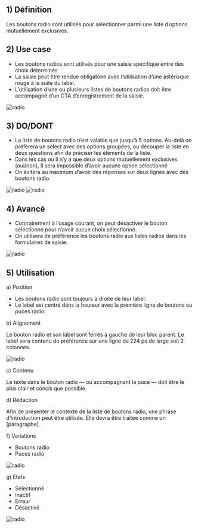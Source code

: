 ## 1) Définition

Les boutons radio sont utilisés pour sélectionner parmi une liste d’options mutuellement exclusives.

## 2) Use case

-   Les boutons radios sont utilisés pour une saisie spécifique entre des choix déterminés
-   La saisie peut être rendue obligatoire avec l’utilisation d’une astérisque rouge à la suite du label.
-   L’utilisation d’une ou plusieurs listes de boutons radios doit être accompagné d’un CTA d’enregistrement de la saisie.

<img src="../../assets/images/radio/radio-01.jpg" alt="radio" class="tk-markdown__img-fullscreen" />

## 3) DO/DONT

-   La liste de boutons radio n’est valable que jusqu’à 5 options. Au-delà on préfèrera un select avec des options groupées, ou découper la liste en deux questions afin de préciser les éléments de la liste.
-   Dans les cas ou il n’y a que deux options mutuellement exclusives (oui/non), Il sera impossible d’avoir aucune option sélectionné
-   On évitera au maximum d’avoir des réponses sur deux lignes avec des boutons radio.

<img src="../../assets/images/radio/radio-02.jpg" alt="radio" class="tk-markdown__img-fullscreen" />

<img src="../../assets/images/radio/radio-03.jpg" alt="radio" class="tk-markdown__img-fullscreen" />

## 4) Avancé

-   Contrairement à l’usage courant, on peut désactiver le bouton sélectionné pour n’avoir aucun choix sélectionné.
-   On utilisera de préférence les boutons radio aux listes radios dans les formulaires de saisie.

<img src="../../assets/images/radio/radio-04.jpg" alt="radio" class="tk-markdown__img-fullscreen" />

## 5) Utilisation

a) Position

-   Les boutons radio sont toujours à droite de leur label.
-   Le label est centré dans la hauteur avec la première ligne de boutons ou puces radio.

b) Alignement

Le bouton radio et son label sont ferrés à gauche de leur bloc parent. Le label sera contenu de préférence sur une ligne de 224 px de large soit 2 colonnes.

<img src="../../assets/images/radio/radio-05.jpg" alt="radio" class="tk-markdown__img-fullscreen" />

c) Contenu

Le texte dans le bouton radio — ou accompagnant la puce — doit être le plus clair et concis que possible.

d) Rédaction

Afin de présenter le contexte de la liste de boutons radio, une phrase d’introduction peut être utilisée. Elle devra être traitée comme un [paragraphe].

f) Variations

-   Boutons radio
-   Puces radio

<img src="../../assets/images/radio/radio-06.jpg" alt="radio" class="tk-markdown__img-fullscreen" />

g) États

-   Sélectionné
-   Inactif
-   Erreur
-   Désactivé

<img src="../../assets/images/radio/radio-07.jpg" alt="radio" class="tk-markdown__img-fullscreen" />
